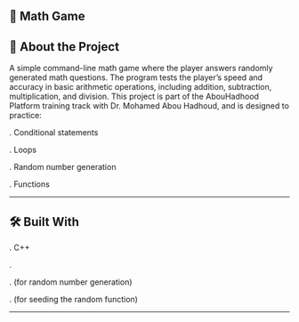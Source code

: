 🧮 Math Game
----------------------------------------------------------------------------------------------------------------

📖 About the Project
----------------------------------------------------------------------------------------------------------------

A simple command-line math game where the player answers randomly generated math questions.
The program tests the player’s speed and accuracy in basic arithmetic operations, including addition, subtraction, multiplication, and division.
This project is part of the AbouHadhood Platform training track with Dr. Mohamed Abou Hadhoud, and is designed to practice:

. Conditional statements

. Loops

. Random number generation

. Functions

----------------------------------------------------------------------------------------------------------------
🛠 Built With
----------------------------------------------------------------------------------------------------------------

. C++

.  <iostream>
  
. <cstdlib> (for random number generation)

. <ctime> (for seeding the random function)

----------------------------------------------------------------------------------------------------------------

